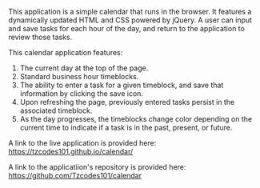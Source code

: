 

This application is a simple calendar that runs in the browser. It features a dynamically updated HTML and CSS powered by jQuery. A user can input and save tasks for each hour of the day, and return to the application to review those tasks.

This calendar application features:
1. The current day at the top of the page.
2. Standard business hour timeblocks.
3. The ability to enter a task for a given timeblock, and save that information by clicking the save icon.
4. Upon refreshing the page, previously entered tasks persist in the associated timeblock.
5. As the day progresses, the timeblocks change color depending on the current time to indicate if a task is in the past, present, or future.

A link to the live application is provided here: https://tzcodes101.github.io/calendar/

A link to the applicatiion's repository is provided here: https://github.com/Tzcodes101/calendar
